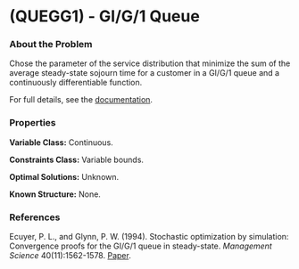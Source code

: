 # (QUEGG1) - GI/G/1 Queue

### About the Problem

Chose the parameter of the service distribution that minimize the sum of the average steady-state sojourn time for a customer in a GI/G/1 queue and a continuously differentiable function.

For full details, see the [documentation](https://github.com/simopt-admin/simopt/tree/master/MATLAB/Problems/QUEGG1/GIG1Queue.pdf).

### Properties

**Variable Class:** Continuous.

**Constraints Class:** Variable bounds.

**Optimal Solutions:** Unknown.

**Known Structure:** None.

### References
Ecuyer, P. L., and Glynn, P. W. (1994). Stochastic optimization by simulation: Convergence proofs for the GI/G/1 queue in steady-state. *Management Science* 40(11):1562-1578.
[Paper](https://pubsonline.informs.org/doi/10.1287/mnsc.40.11.1562).


